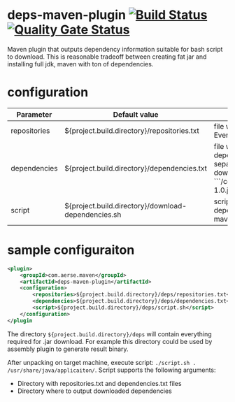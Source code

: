 # deps-maven-plugin [![Build Status](https://travis-ci.org/dernasherbrezon/deps-maven-plugin.svg?branch=master)](https://travis-ci.org/dernasherbrezon/deps-maven-plugin) [![Quality Gate Status](https://sonarcloud.io/api/project_badges/measure?project=com.aerse.maven%3Adeps-maven-plugin&metric=alert_status)](https://sonarcloud.io/dashboard?id=com.aerse.maven%3Adeps-maven-plugin)

Maven plugin that outputs dependency information suitable for bash script to download. This is reasonable tradeoff between creating fat jar and installing full jdk, maven with ton of dependencies.

# configuration

<table>
	<thead>
		<tr>
			<th>
				Parameter
			</th>
			<th>
				Default value
			</th>
			<th>
				Description
			</th>
		</tr>
	</thead>
	<tbody>
		<tr>
			<td>repositories</td>
			<td>${project.build.directory}/repositories.txt</td>
			<td>file with repositories used by project. Every repository on separate line.</td>
		</tr>
		<tr>
			<td>dependencies</td>
			<td>${project.build.directory}/dependencies.txt</td>
			<td>file with dependencies and transitive dependencies. Every dependency on separate line. Format suitable for download. I.e. ```/com/example/artifact/1.0/artifact-1.0.jar```</td>
		</tr>
		<tr>
			<td>script</td>
			<td>${project.build.directory}/download-dependencies.sh</td>
			<td>script that could download dependencies from repositories. no maven required.</td>
		</tr>
	</tbody>
</table>

# sample configuraiton

```xml
<plugin>
	<groupId>com.aerse.maven</groupId>
	<artifactId>deps-maven-plugin</artifactId>
	<configuration>
		<repositories>${project.build.directory}/deps/repositories.txt</repositories>
		<dependencies>${project.build.directory}/deps/dependencies.txt</dependencies>
		<script>${project.build.directory}/deps/script.sh</script>
	</configuration>
</plugin
```

The directory ```${project.build.directory}/deps``` will contain everything required for .jar download. For example this directory could be used by assembly plugin to generate result binary.

After unpacking on target machine, execute script: ```./script.sh . /usr/share/java/applicaiton/```. Script supports the following arguments:

- Directory with repositories.txt and dependencies.txt files
- Directory where to output downloaded dependencies
